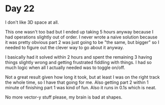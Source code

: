 # Day 22

I don't like 3D space at all.

This one wasn't too bad but I ended up taking 5 hours anyway because I had
operations slightly out of order.  I never wrote a naive solution because
it was pretty obvious part 2 was just going to be "the same, but bigger"
so I needed to figure out the clever way to go about it anyway.

I basically had it solved within 2 hours and spent the remaining 3 having
things slightly wrong and getting frustrated fiddling with things.  I had
so much logic when all I actually needed was to toggle on/off.

Not a great result given how long it took, but at least I was on the right
track the whole time, so I have that going for me.  Also getting part 2
within 1 minute of finishing part 1 was kind of fun.  Also it runs in 0.1s
which is neat.

No more vector-y stuff please, my brain is bad at shapes.
